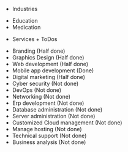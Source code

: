 - Industries

* Education
* Medication

- Services + ToDos

* Branding (Half done)
* Graphics Design (Half done)
* Web development (Half done)
* Mobile app development (Done)
* Digital marketing (Half done)
* Cyber security (Not done) 
* DevOps (Not done) 
* Networking (Not done) 
* Erp development (Not done)
* Database administration (Not done) 
* Server administration (Not done) 
* Customized Cloud management (Not done)
* Manage hosting (Not done)
* Technical support (Not done)
* Business analysis (Not done)
